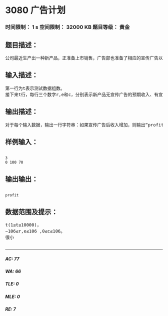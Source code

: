# 3080 广告计划   
### 时间限制： 1 s     空间限制： 32000 KB     题目等级： 黄金  
## 题目描述：  

<pre>
公司最近生产出一种新产品，正准备上市销售，广告部也准备了相应的宣传广告以增加销售量。现在已知新产品有宣传广告和无宣传广告的预期收入以及广告的费用，请你编程来决定是否需要使用广告来宣传这个新产品
</pre>
  
  
## 输入描述：  

<pre>
第一行为t表示测试数据组数。  
接下来t行，每行三个数字r,e和c，分别表示新产品无宣传广告的预期收入、有宣传广告的预期收入以及宣传广告的费用
</pre>
  
  
## 输出描述：  

<pre>
对于每个输入数据，输出一行字符串：如果宣传广告后收入增加，则输出“profit”；如果宣传广告后收入降低，则输出“deficit”，如果宣传广告后，收支平衡，则输出“balance”。
</pre>
  
  
## 样例输入：  

<pre><code>
3  
0 100 70
</code></pre>
  
  
## 输出输出：  

<pre><code>
profit
</code></pre>
  
  
## 数据范围及提示：  

<pre>
t(1≤t≤10000)，
−106≤r,e≤106 ,0≤c≤106。
很小
 
</pre>
  
  
***  

##### AC: 77  
##### WA: 66  
##### TLE: 0  
##### MLE: 0  
##### RE: 7  
